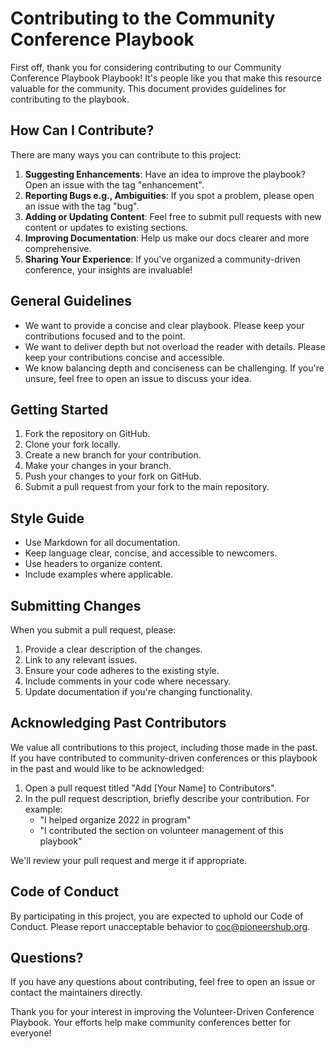 # Contributing to the Community Conference Playbook

First off, thank you for considering contributing to our Community Conference Playbook Playbook! It's people like you that
make this resource valuable for the community. This document provides guidelines for contributing to the playbook.

## How Can I Contribute?

There are many ways you can contribute to this project:

1. **Suggesting Enhancements**: Have an idea to improve the playbook? Open an issue with the tag "enhancement".
2. **Reporting Bugs e.g., Ambiguities**: If you spot a problem, please open an issue with the tag "bug".
3. **Adding or Updating Content**: Feel free to submit pull requests with new content or updates to existing sections.
4. **Improving Documentation**: Help us make our docs clearer and more comprehensive.
5. **Sharing Your Experience**: If you've organized a community-driven conference, your insights are invaluable!

## General Guidelines
 - We want to provide a concise and clear playbook. Please keep your contributions focused and to the point.
 - We want to deliver depth but not overload the reader with details. 
   Please keep your contributions concise and accessible.
- We know balancing depth and conciseness can be challenging.
  If you're unsure, feel free to open an issue to discuss your idea.

## Getting Started

1. Fork the repository on GitHub.
2. Clone your fork locally.
3. Create a new branch for your contribution.
4. Make your changes in your branch.
5. Push your changes to your fork on GitHub.
6. Submit a pull request from your fork to the main repository.

## Style Guide

- Use Markdown for all documentation.
- Keep language clear, concise, and accessible to newcomers.
- Use headers to organize content.
- Include examples where applicable.

## Submitting Changes

When you submit a pull request, please:

1. Provide a clear description of the changes.
2. Link to any relevant issues.
3. Ensure your code adheres to the existing style.
4. Include comments in your code where necessary.
5. Update documentation if you're changing functionality.

## Acknowledging Past Contributors

We value all contributions to this project, including those made in the past. If you have contributed to
community-driven conferences or this playbook in the past and would like to be acknowledged:

1. Open a pull request titled "Add [Your Name] to Contributors".
2. In the pull request description, briefly describe your contribution. For example:
    - "I helped organize 2022 in program"
    - "I contributed the section on volunteer management of this playbook"

We'll review your pull request and merge it if appropriate.

## Code of Conduct

By participating in this project, you are expected to uphold our Code of Conduct. Please report unacceptable behavior
to coc@pioneershub.org.

## Questions?

If you have any questions about contributing, feel free to open an issue or contact the maintainers directly.

Thank you for your interest in improving the Volunteer-Driven Conference Playbook. Your efforts help make community
conferences better for everyone!